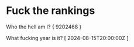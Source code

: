 # Fuck the rankings

Who the hell am I?
{ 9202468 }

What fucking year is it?
[ 2024-08-15T20:00:00Z ]
